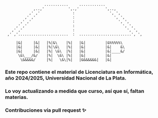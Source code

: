<!--&&&&&&&&&&&&&&&&&&&&&&&&&&&&&&&&&&&&&&&&&&&&&&&&&&&&&&&&&&&&&&&&&&&-->

                      ...........     ............
                 ,..,'           ',.,'            ',..,
               ,' ,'               :                ', ',
             ,' ,'                 :                  ', ',
           ,' ,'                   :                    ', ',
         ,' ,'                     :                      ', ',
       ,' ,'                       :                        ', ',
     ,' ,'.......................  :  ........................', ',

<!--&&&&&&&&&&&&&&&&&&&&&&&&&&&&&&&&&&&&&&&&&&&&&&&&&&&&&&&&&&&&&&&&&&&-->

         |&|     |&|   |%|&\    |%|   |&|         |&%%%%%\
         |&|     |&|   |%|\&\   |%|   |&|         |&|    &\
         |&|     |&|   |%| \&\  |%|   |&|         |&|____&/
          \&\___/&/    |%|  \&\ |%|   |&|         |&|
           \&&&&&/     |%|   \&\|%|   |&&&&&&&|   |&|

<!--&&&&&&&&&&&&&&&&&&&&&&&&&&&&&&&&&&&&&&&&&&&&&&&&&&&&&&&&&&&&&&&&&&&-->

### Este repo contiene el material de Licenciatura en Informática, año 2024/2025, Universidad Nacional de La Plata.
### Lo voy actualizando a medida que curso, así que sí, faltan materias.
### Contribuciones vía pull request ✨
